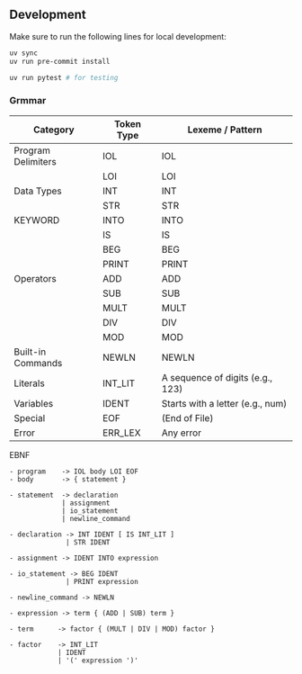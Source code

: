 ## Development

Make sure to run the following lines for local development:

```bash
uv sync
uv run pre-commit install

uv run pytest # for testing
```

### Grmmar

| Category               | Token Type          | Lexeme / Pattern                  |
| ---------------------- | ------------------- | --------------------------------- |
| Program Delimiters     | IOL                 | IOL                               |
|                        | LOI                 | LOI                               |
| Data Types             | INT                 | INT                               |
|                        | STR                 | STR                               |
| KEYWORD                | INTO                | INTO                              |
|                        | IS                  | IS                                |
|                        | BEG                 | BEG                               |
|                        | PRINT               | PRINT                             |
| Operators              | ADD                 | ADD                               |
|                        | SUB                 | SUB                               |
|                        | MULT                | MULT                              |
|                        | DIV                 | DIV                               |
|                        | MOD                 | MOD                               |
| Built-in Commands      | NEWLN               | NEWLN                             |
| Literals               | INT_LIT             | A sequence of digits (e.g., 123)  |
| Variables              | IDENT               | Starts with a letter (e.g., num)  |
| Special                | EOF                 | (End of File)                     |
| Error                  | ERR_LEX             | Any error                         |


EBNF
```
- program    -> IOL body LOI EOF
- body       -> { statement }

- statement  -> declaration
			 | assignment
			 | io_statement
			 | newline_command

- declaration -> INT IDENT [ IS INT_LIT ]
			  | STR IDENT

- assignment -> IDENT INTO expression

- io_statement -> BEG IDENT
			  | PRINT expression

- newline_command -> NEWLN

- expression -> term { (ADD | SUB) term }

- term      -> factor { (MULT | DIV | MOD) factor }

- factor    -> INT_LIT
			| IDENT
			| '(' expression ')'
```
